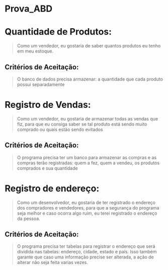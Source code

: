 # Prova_ABD
# Quantidade de Produtos: 
> Como um vendedor, eu gostaria de saber quantos produtos eu tenho em meu estoque.
## Critérios de Aceitação: 
> O banco de dados precisa armazenar: a quantidade que cada produto possui separadamente
# Registro de Vendas: 
> Como um vendedor, eu gostaria de armazenar todas as vendas que fiz, para que eu consiga saber se tal produto está sendo muito comprado ou quais estão sendo evitados
## Critérios de Aceitação: 
> O programa precisa ter um banco para armazenar as compras e as compras terão registradas: quem a fez, quem a vendeu, os produtos comprados e sua quantidade
# Registro de endereço: 
> Como um desenvolvedor, eu gostaria de ter registrado o endereço dos compradores e vendedores, para que a segurança do programa seja melhor e caso ocorra algo ruim, eu terei registrado o endereço da pessoa. 
## Critérios de Aceitação: 
> O programa precisa ter tabelas para registrar o endereço que será dividida nas tabelas: endereço, cidade, estado e país. Isso também garante que caso uma informação precise ser alterada, a ação de alterar não seja feita varias vezes.
